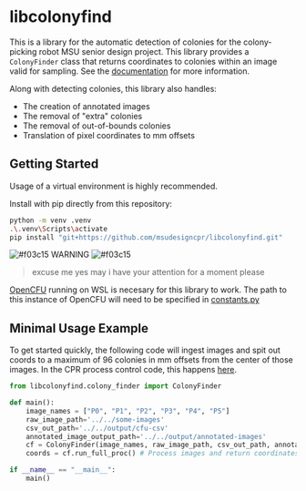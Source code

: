 # libcolonyfind

This is a library for the automatic detection of colonies for the colony-picking robot 
MSU senior design project. This library provides a `ColonyFinder` class that 
returns coordinates to colonies within an image valid for sampling.
See the [documentation][apidocs] for more information. 

Along with detecting colonies, this library also handles:
 - The creation of annotated images
 - The removal of "extra" colonies
 - The removal of out-of-bounds colonies
 - Translation of pixel coordinates to mm offsets

[apidocs]: https://msudesigncpr.github.io/libcolonyfind/libcolonyfind/colony_finder.html

## Getting Started

Usage of a virtual environment is highly recommended.

Install with pip directly from this repository:

```sh
python -m venv .venv
.\.venv\Scripts\activate 
pip install "git+https://github.com/msudesigncpr/libcolonyfind.git"
```

![#f03c15](https://placehold.co/15x15/f03c15/f03c15.png) WARNING ![#f03c15](https://placehold.co/15x15/f03c15/f03c15.png) 
> excuse me yes may i have your attention for a moment please

[OpenCFU](https://github.com/msudesigncpr/OpenCFU/tree/master) running on WSL is necesary for this library to work.
The path to this instance of OpenCFU will need to be specified in
[constants.py](https://github.com/msudesigncpr/libcolonyfind/blob/5507e8dfbcfe86470950627f8870ba7f2ad7b9e1/src/libcolonyfind/constants.py#L31-L34)



## Minimal Usage Example

To get started quickly, the following code will ingest images and spit out coords to a maximum of 96 colonies in mm offsets from the center of those images.
In the CPR process control code, this happens [here](https://github.com/msudesigncpr/slate-ui/blob/b9b4d9cf43f448a9027532bd028ca4dd8efafabc/src/slate_ui/process_control.py#L218-L225).


```python
from libcolonyfind.colony_finder import ColonyFinder

def main():
    image_names = ["P0", "P1", "P2", "P3", "P4", "P5"]
    raw_image_path='../../some-images'
    csv_out_path='../../output/cfu-csv'
    annotated_image_output_path='../../output/annotated-images'
    cf = ColonyFinder(image_names, raw_image_path, csv_out_path, annotated_image_output_path)
    coords = cf.run_full_proc() # Process images and return coordinates of colonies

if __name__ == "__main__":
    main()
```
